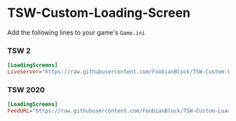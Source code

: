 # TSW-Custom-Loading-Screen

Add the following lines to your game's `Game.ini`

### TSW 2
```ini
[LoadingScreens]
LiveServer="https://raw.githubusercontent.com/FoobianBlock/TSW-Custom-Loading-Screen/main/Test"
```

### TSW 2020
```ini
[LoadingScreens]
FeedURL="https://raw.githubusercontent.com/FoobianBlock/TSW-Custom-Loading-Screen/main/Test"
```
